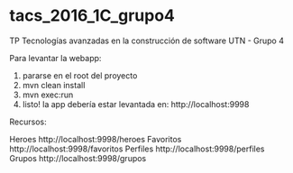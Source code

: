 # tacs_2016_1C_grupo4
TP Tecnologías avanzadas en la construcción de software UTN - Grupo 4


Para levantar la webapp:

1) pararse en el root del proyecto
2) mvn clean install
3) mvn exec:run
4) listo! la app debería estar levantada en: http://localhost:9998

Recursos:

Heroes     http://localhost:9998/heroes
Favoritos  http://localhost:9998/favoritos
Perfiles   http://localhost:9998/perfiles
Grupos     http://localhost:9998/grupos
